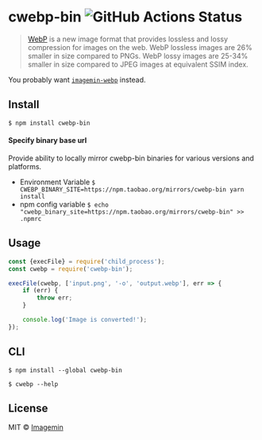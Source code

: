# cwebp-bin ![GitHub Actions Status](https://github.com/imagemin/cwebp-bin/workflows/test/badge.svg?branch=master)

> [WebP](https://developers.google.com/speed/webp/) is a new image format that provides lossless and lossy compression for images on the web. WebP lossless images are 26% smaller in size compared to PNGs. WebP lossy images are 25-34% smaller in size compared to JPEG images at equivalent SSIM index.

You probably want [`imagemin-webp`](https://github.com/imagemin/imagemin-webp) instead.


## Install

```
$ npm install cwebp-bin
```

#### Specify binary base url

Provide ability to locally mirror cwebp-bin binaries for various versions and platforms.
- Environment Variable
	`$ CWEBP_BINARY_SITE=https://npm.taobao.org/mirrors/cwebp-bin yarn install`
- npm config variable
  `$ echo "cwebp_binary_site=https://npm.taobao.org/mirrors/cwebp-bin" >> .npmrc`


## Usage

```js
const {execFile} = require('child_process');
const cwebp = require('cwebp-bin');

execFile(cwebp, ['input.png', '-o', 'output.webp'], err => {
	if (err) {
		throw err;
	}

	console.log('Image is converted!');
});
```


## CLI

```
$ npm install --global cwebp-bin
```

```
$ cwebp --help
```


## License

MIT © [Imagemin](https://github.com/imagemin)
